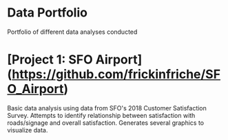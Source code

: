 # Data Portfolio
Portfolio of different data analyses conducted 

# [Project 1: SFO Airport] (https://github.com/frickinfriche/SFO_Airport)
Basic data analysis using data from SFO's 2018 Customer Satisfaction Survey. 
Attempts to identify relationship between satisfaction with roads/signage and overall satisfaction. 
Generates several graphics to visualize data. 
